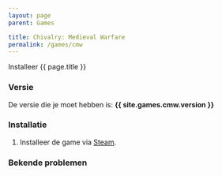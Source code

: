 ```yaml
---
layout: page
parent: Games

title: Chivalry: Medieval Warfare
permalink: /games/cmw
---
```


Installeer {{ page.title }}

### Versie

De versie die je moet hebben is: **{{ site.games.cmw.version }}**

### Installatie

1. Installeer de game via [Steam](steam://rungameid/219640).

### Bekende problemen
